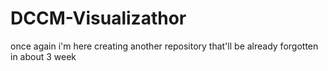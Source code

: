 # DCCM-Visualizathor
once again i'm here creating another repository that'll be already forgotten in about 3 week
